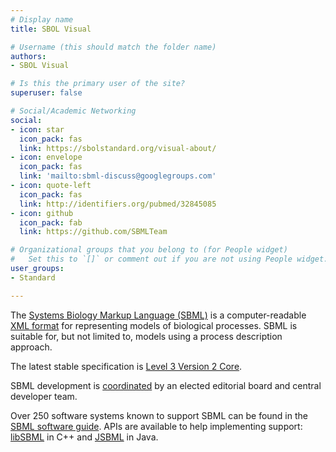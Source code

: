```yaml
---
# Display name
title: SBOL Visual

# Username (this should match the folder name)
authors:
- SBOL Visual

# Is this the primary user of the site?
superuser: false

# Social/Academic Networking
social:
- icon: star
  icon_pack: fas
  link: https://sbolstandard.org/visual-about/
- icon: envelope
  icon_pack: fas
  link: 'mailto:sbml-discuss@googlegroups.com'
- icon: quote-left
  icon_pack: fas
  link: http://identifiers.org/pubmed/32845085
- icon: github
  icon_pack: fab
  link: https://github.com/SBMLTeam

# Organizational groups that you belong to (for People widget)
#   Set this to `[]` or comment out if you are not using People widget.
user_groups:
- Standard

---
```


The <a rel="nofollow" class="external text" href="http://sbml.org"> Systems Biology Markup Language (SBML)</a> is a computer-readable <a rel="nofollow" class="external text" href="http://www.w3.org/XML/">  XML format</a> for representing models of biological processes. SBML is suitable for, but not limited to,  models using a process description approach.

The latest stable specification is <a rel="nofollow" class="external text" href="http://sbml.org/Documents/Specifications"> Level 3 Version 2 Core</a>.

SBML development is <a rel="nofollow" class="external text" href="http://sbml.org/About"> coordinated</a> by an elected editorial board and central developer team.

Over 250 software systems known to support SBML can be found in the <a rel="nofollow" class="external text" href="http://sbml.org/SBML_Software_Guide"> SBML software guide</a>.  APIs are available to help implementing support: <a rel="nofollow" class="external text" href="http://sbml.org/Software/libSBML"> libSBML</a> in C++ and <a rel="nofollow" class="external text" href="http://sbml.org/Software/JSBML"> JSBML</a> in Java.